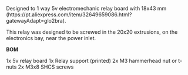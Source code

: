 <p>Designed to 1 way 5v electromechanic relay board with 18x43 mm (https://pt.aliexpress.com/item/32649659086.html?gatewayAdapt=glo2bra).</p>
<p>This relay was designed to be screwed in the 20x20 extrusions, on the electronics bay, near the power inlet.</p>

<p><b>BOM</b></p>
1x 5v relay board
1x Relay support (printed)
2x M3 hammerhead nut or t-nuts
2x M3x8 SHCS screws
